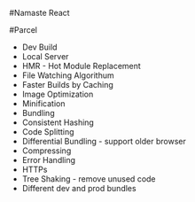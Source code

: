 #Namaste React

#Parcel
- Dev Build
- Local Server
- HMR - Hot Module Replacement
- File Watching Algorithum
- Faster Builds by Caching
- Image Optimization
- Minification
- Bundling
- Consistent Hashing
- Code Splitting
- Differential Bundling - support older browser
- Compressing
- Error Handling
- HTTPs
- Tree Shaking - remove unused code
- Different dev and prod bundles
